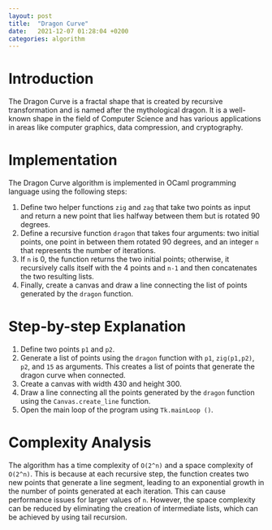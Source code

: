 ```yaml
---
layout: post
title:  "Dragon Curve"
date:   2021-12-07 01:28:04 +0200
categories: algorithm
---
```


# Introduction
The Dragon Curve is a fractal shape that is created by recursive transformation and is named after the mythological dragon. It is a well-known shape in the field of Computer Science and has various applications in areas like computer graphics, data compression, and cryptography.

# Implementation
The Dragon Curve algorithm is implemented in OCaml programming language using the following steps:
1. Define two helper functions `zig` and `zag` that take two points as input and return a new point that lies halfway between them but is rotated 90 degrees.
2. Define a recursive function `dragon` that takes four arguments: two initial points, one point in between them rotated 90 degrees, and an integer `n` that represents the number of iterations.
3. If `n` is 0, the function returns the two initial points; otherwise, it recursively calls itself with the 4 points and `n-1` and then concatenates the two resulting lists.
4. Finally, create a canvas and draw a line connecting the list of points generated by the `dragon` function.

# Step-by-step Explanation
1. Define two points `p1` and `p2`.
2. Generate a list of points using the `dragon` function with `p1`, `zig(p1,p2)`, `p2`, and `15` as arguments. This creates a list of points that generate the dragon curve when connected.
3. Create a canvas with width 430 and height 300.
4. Draw a line connecting all the points generated by the `dragon` function using the `Canvas.create_line` function.
5. Open the main loop of the program using `Tk.mainLoop ()`.

# Complexity Analysis
The algorithm has a time complexity of `O(2^n)` and a space complexity of `O(2^n)`. This is because at each recursive step, the function creates two new points that generate a line segment, leading to an exponential growth in the number of points generated at each iteration. This can cause performance issues for larger values of `n`. However, the space complexity can be reduced by eliminating the creation of intermediate lists, which can be achieved by using tail recursion.